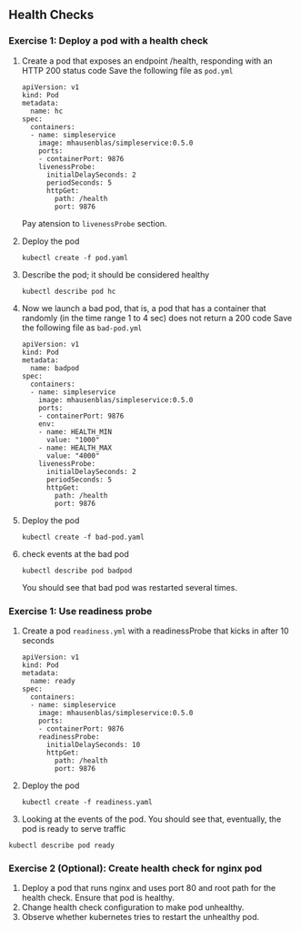 ## Health Checks

### Exercise 1: Deploy a pod with a health check 

1. Create a pod that exposes an endpoint /health, responding with an HTTP 200 status code
    Save the following file as `pod.yml`
    ```
    apiVersion: v1
    kind: Pod
    metadata:
      name: hc
    spec:
      containers:
      - name: simpleservice
        image: mhausenblas/simpleservice:0.5.0
        ports:
        - containerPort: 9876
        livenessProbe:
          initialDelaySeconds: 2
          periodSeconds: 5
          httpGet:
            path: /health
            port: 9876
    ```
    Pay atension to `livenessProbe` section.

1. Deploy the pod
    ```
    kubectl create -f pod.yaml
    ```

1. Describe the pod; it should be considered healthy
    ```
    kubectl describe pod hc
    ```

1. Now we launch a bad pod, that is, a pod that has a container that randomly (in the time range 1 to 4 sec) does not return a 200 code
    Save the following file as `bad-pod.yml`
    ```
    apiVersion: v1
    kind: Pod
    metadata:
      name: badpod
    spec:
      containers:
      - name: simpleservice
        image: mhausenblas/simpleservice:0.5.0
        ports:
        - containerPort: 9876
        env:
        - name: HEALTH_MIN
          value: "1000"
        - name: HEALTH_MAX
          value: "4000"
        livenessProbe:
          initialDelaySeconds: 2
          periodSeconds: 5
          httpGet:
            path: /health
            port: 9876
    ```

1. Deploy the pod
    ```
    kubectl create -f bad-pod.yaml
    ```

1. check events at the bad pod
    ```
    kubectl describe pod badpod
    ```
    You should see that bad pod was restarted several times.

### Exercise 1: Use readiness probe 

1. Create a pod `readiness.yml` with a readinessProbe that kicks in after 10 seconds
    ```
    apiVersion: v1
    kind: Pod
    metadata:
      name: ready
    spec:
      containers:
      - name: simpleservice
        image: mhausenblas/simpleservice:0.5.0
        ports:
        - containerPort: 9876
        readinessProbe:
          initialDelaySeconds: 10
          httpGet:
            path: /health
            port: 9876
    ```

1. Deploy the pod
    ```
    kubectl create -f readiness.yaml
    ```

1. Looking at the events of the pod. 
    You should see that, eventually, the pod is ready to serve traffic
```
kubectl describe pod ready
```

### Exercise 2 (Optional): Create health check for nginx pod 

1. Deploy a pod that runs nginx and uses port 80 and root path for the health check. Ensure that pod is healthy.
1. Change health check configuration to make pod unhealthy.
1. Observe whether kubernetes tries to restart the unhealthy pod.


